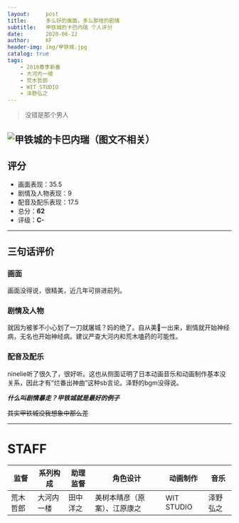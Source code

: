 ```yaml
---
layout:     post
title:      多么好的画面，多么那啥的剧情
subtitle:   甲铁城的卡巴内瑞 个人评分
date:       2020-06-22
author:     KF
header-img: img/甲铁城.jpg
catalog: true
tags:
    - 2016春季新番
    - 大河内一楼
    - 荒木哲郎
    - WIT STUDIO
    - 泽野弘之
---
```


>没错是那个男人

![甲铁城的卡巴内瑞（图文不相关）](https://cs1.anime.dmkt-sp.jp/anime_kv/img/21/67/6/21676_1_10.png?1551267344000)
----
## 评分

+ 画面表现：35.5
+ 剧情及人物表现：9
+ 配音及配乐表现：17.5
+ 总分：**62**
+ 评级：**C-**
----
## 三句话评价

### 画面
画面没得说，很精美，近几年可排进前列。
### 剧情及人物
就因为被爹不小心划了一刀就屠城？妈的绝了。自从美🐎一出来，剧情就开始神经病，无名也开始神经病。建议严查大河内和荒木嗑药的可能性。
### 配音及配乐
ninelie听了很久了，很好听。这也从侧面证明了日本动画音乐和动画制作基本没关系，因此才有“烂番出神曲”这种sb言论。泽野的bgm没得说。

***什么叫剧情暴走？甲铁城就是最好的例子***

~~其实甲铁城没我想象中那么差~~

----
# STAFF
监督|系列构成|助理监督|角色设计|动画制作|音乐
-|-|-|-|-|-
荒木哲郎|大河内一楼|田中洋之|美树本晴彦（原案）、江原康之|WIT STUDIO|泽野弘之
